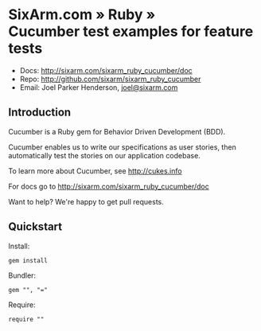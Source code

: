 # SixArm.com » Ruby » <br> Cucumber test examples for feature tests

* Docs: <http://sixarm.com/sixarm_ruby_cucumber/doc>
* Repo: <http://github.com/sixarm/sixarm_ruby_cucumber>
* Email: Joel Parker Henderson, <joel@sixarm.com>


## Introduction

Cucumber is a Ruby gem for Behavior Driven Development (BDD).

Cucumber enables us to write our specifications as user stories,
then automatically test the stories on our application codebase.

To learn more about Cucumber, see http://cukes.info

For docs go to <http://sixarm.com/sixarm_ruby_cucumber/doc>

Want to help? We're happy to get pull requests.


## Quickstart

Install:

    gem install 

Bundler:

    gem "", "="

Require:

    require ""



